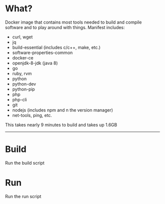 # What?

Docker image that contains most tools needed to build and compile software and to play around with things. Manifest includes:

 - curl, wget 
 - jq 
 - build-essential (includes c/c++, make, etc.)
 - software-properties-common
 - docker-ce 
 - openjdk-8-jdk (java 8)
 - go
 - ruby, rvm
 - python 
 - python-dev 
 - python-pip 
 - php 
 - php-cli 
 - git 
 - nodejs (includes npm and n the version manager)
 - net-tools, ping, etc.

This takes nearly 9 minutes to build and takes up 1.6GB

---

# Build
Run the build script

# Run
Run the run script 
